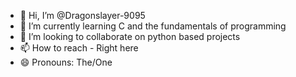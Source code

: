 - 👋 Hi, I’m @Dragonslayer-9095
- 🌱 I’m currently learning C and the fundamentals of programming
- 💞️ I’m looking to collaborate on python based projects
- 📫 How to reach - Right here
- 😄 Pronouns: The/One

<!---
Dragonslayer-9095/Dragonslayer-9095 is a ✨ special ✨ repository because its `README.md` (this file) appears on your GitHub profile.
You can click the Preview link to take a look at your changes.
--->
